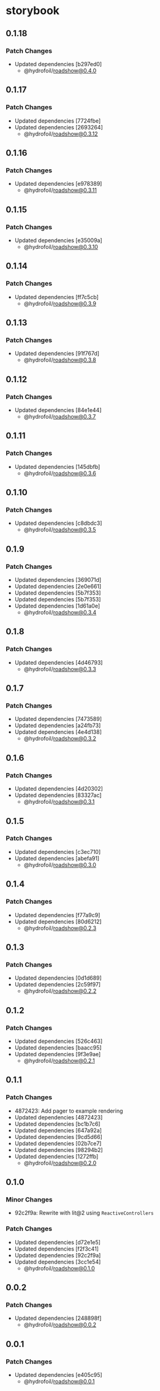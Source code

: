 # storybook

## 0.1.18

### Patch Changes

- Updated dependencies [b297ed0]
  - @hydrofoil/roadshow@0.4.0

## 0.1.17

### Patch Changes

- Updated dependencies [7724fbe]
- Updated dependencies [2693264]
  - @hydrofoil/roadshow@0.3.12

## 0.1.16

### Patch Changes

- Updated dependencies [e978389]
  - @hydrofoil/roadshow@0.3.11

## 0.1.15

### Patch Changes

- Updated dependencies [e35009a]
  - @hydrofoil/roadshow@0.3.10

## 0.1.14

### Patch Changes

- Updated dependencies [ff7c5cb]
  - @hydrofoil/roadshow@0.3.9

## 0.1.13

### Patch Changes

- Updated dependencies [91f767d]
  - @hydrofoil/roadshow@0.3.8

## 0.1.12

### Patch Changes

- Updated dependencies [84e1e44]
  - @hydrofoil/roadshow@0.3.7

## 0.1.11

### Patch Changes

- Updated dependencies [145dbfb]
  - @hydrofoil/roadshow@0.3.6

## 0.1.10

### Patch Changes

- Updated dependencies [c8dbdc3]
  - @hydrofoil/roadshow@0.3.5

## 0.1.9

### Patch Changes

- Updated dependencies [369071d]
- Updated dependencies [2e0e661]
- Updated dependencies [5b7f353]
- Updated dependencies [5b7f353]
- Updated dependencies [1d61a0e]
  - @hydrofoil/roadshow@0.3.4

## 0.1.8

### Patch Changes

- Updated dependencies [4d46793]
  - @hydrofoil/roadshow@0.3.3

## 0.1.7

### Patch Changes

- Updated dependencies [7473589]
- Updated dependencies [a24fb73]
- Updated dependencies [4e4d138]
  - @hydrofoil/roadshow@0.3.2

## 0.1.6

### Patch Changes

- Updated dependencies [4d20302]
- Updated dependencies [83327ac]
  - @hydrofoil/roadshow@0.3.1

## 0.1.5

### Patch Changes

- Updated dependencies [c3ec710]
- Updated dependencies [abefa91]
  - @hydrofoil/roadshow@0.3.0

## 0.1.4

### Patch Changes

- Updated dependencies [f77a9c9]
- Updated dependencies [80d6212]
  - @hydrofoil/roadshow@0.2.3

## 0.1.3

### Patch Changes

- Updated dependencies [0d1d689]
- Updated dependencies [2c59f97]
  - @hydrofoil/roadshow@0.2.2

## 0.1.2

### Patch Changes

- Updated dependencies [526c463]
- Updated dependencies [baacc95]
- Updated dependencies [9f3e9ae]
  - @hydrofoil/roadshow@0.2.1

## 0.1.1

### Patch Changes

- 4872423: Add pager to example rendering
- Updated dependencies [4872423]
- Updated dependencies [bc1b7c6]
- Updated dependencies [647a92a]
- Updated dependencies [9cd5d66]
- Updated dependencies [02b7ce7]
- Updated dependencies [98294b2]
- Updated dependencies [1272ffb]
  - @hydrofoil/roadshow@0.2.0

## 0.1.0

### Minor Changes

- 92c2f9a: Rewrite with lit@2 using `ReactiveControllers`

### Patch Changes

- Updated dependencies [d72e1e5]
- Updated dependencies [f2f3c41]
- Updated dependencies [92c2f9a]
- Updated dependencies [3cc1e54]
  - @hydrofoil/roadshow@0.1.0

## 0.0.2

### Patch Changes

- Updated dependencies [248898f]
  - @hydrofoil/roadshow@0.0.2

## 0.0.1

### Patch Changes

- Updated dependencies [e405c95]
  - @hydrofoil/roadshow@0.0.1
